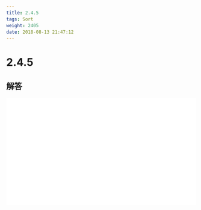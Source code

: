 ```yaml
---
title: 2.4.5
tags: Sort
weight: 2405
date: 2018-08-13 21:47:12
---
```


# 2.4.5


## 解答

![](/resources/2-4-5/1.gif)
